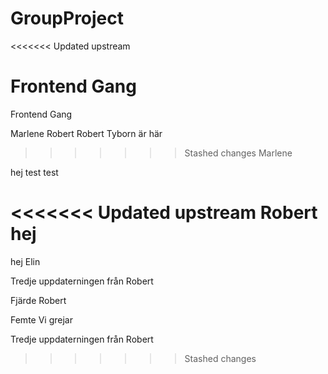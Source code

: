 # GroupProject
<<<<<<< Updated upstream

Frontend Gang
=======

Frontend Gang

Marlene
Robert
Robert Tyborn är här

>>>>>>> Stashed changes
Marlene

hej
test test

<<<<<<< Updated upstream
Robert
hej
=======
hej
Elin

Tredje uppdaterningen från Robert

Fjärde Robert

Femte
Vi grejar

Tredje uppdaterningen från Robert
>>>>>>> Stashed changes
